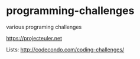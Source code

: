 # programming-challenges
various programing challenges

https://projecteuler.net


Lists:
http://codecondo.com/coding-challenges/
